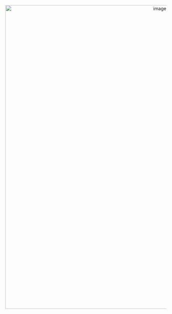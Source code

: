 <p align="center">
<img width="949" alt="image" src="https://user-images.githubusercontent.com/61768243/77713229-36a40b80-6fac-11ea-9e4d-5f287d1ff64c.png">
</p>
